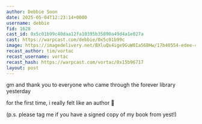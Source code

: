 ```yaml
---
author: Debbie Soon
date: 2025-05-04T12:23:14+0000
username: debbie
fid: 1628
cast_id: 0x5c01b99c40daa12fa10395b35890a49d4a1e027a
cast: https://warpcast.com/debbie/0x5c01b99c
image: https://imagedelivery.net/BXluQx4ige9GuW0Ia56BHw/17b40554-edee-4c7a-e10d-bd2f39d76f00/original
recast_author: tim/vortac
recast_username: vortac
recast_hash: https://warpcast.com/vortac/0x15b96717
layout: post
---
```

gm and thank you to everyone who came through the forever library yesterday   
  
for the first time, i really felt like an author 🥹  
  
(p.s. please tag me if you have a signed copy of my book from yest!)  

<img src='https://imagedelivery.net/BXluQx4ige9GuW0Ia56BHw/17b40554-edee-4c7a-e10d-bd2f39d76f00/original' alt='' referrerpolicy='no-referrer'/>